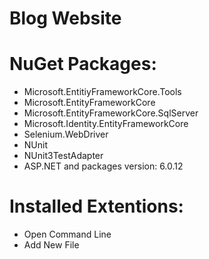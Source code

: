 # Blog Website

# NuGet Packages:
  - Microsoft.EntitiyFrameworkCore.Tools
  - Microsoft.EntityFrameworkCore
  - Microsoft.EntityFrameworkCore.SqlServer
  - Microsoft.Identity.EntityFrameworkCore
  - Selenium.WebDriver
  - NUnit
  - NUnit3TestAdapter
  - ASP.NET and packages version: 6.0.12

# Installed Extentions:
  - Open Command Line
  - Add New File
